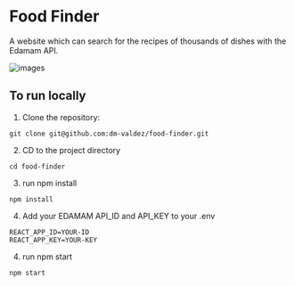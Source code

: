 
# Food Finder

A website which can search for the recipes of thousands of dishes with the Edamam API.

![images](https://user-images.githubusercontent.com/98520232/160222505-58f9ed61-c28d-4fd9-a2f1-7d80f49243f3.png)


## To run locally
1. Clone the repository:
```
git clone git@github.com:dm-valdez/food-finder.git
```
2. CD to the project directory
```
cd food-finder
```
3. run npm install
```
npm install
```
4. Add your EDAMAM API_ID and API_KEY to your .env
```
REACT_APP_ID=YOUR-ID
REACT_APP_KEY=YOUR-KEY
```
4. run npm start
```
npm start

```

